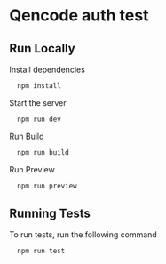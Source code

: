 # Qencode auth test

## Run Locally

Install dependencies

```bash
  npm install
```

Start the server

```bash
  npm run dev
```

Run Build

```bash
  npm run build
```

Run Preview

```bash
  npm run preview
```

## Running Tests

To run tests, run the following command

```bash
  npm run test
```
